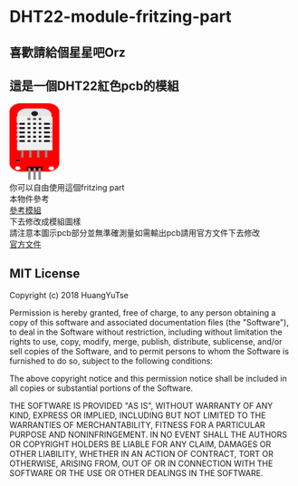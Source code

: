 # DHT22-module-fritzing-part
## 喜歡請給個星星吧Orz
## 這是一個DHT22紅色pcb的模組
![圖例](./DHT22.png)<br />
你可以自由使用這個fritzing part<br />
本物件參考<br />
[參考模組](https://github.com/adafruit/Fritzing-Library/blob/master/parts/DHT22%20Humidity%20and%20Temperature%20Sensor.fzpz)<br />
下去修改成模組圖樣<br />
請注意本圖示pcb部分並無準確測量如需輸出pcb請用官方文件下去修改<br />
[官方文件](https://www.mouser.com/ds/2/737/dht-932870.pdf) 
## MIT License

Copyright (c) 2018 HuangYuTse

Permission is hereby granted, free of charge, to any person obtaining a copy
of this software and associated documentation files (the "Software"), to deal
in the Software without restriction, including without limitation the rights
to use, copy, modify, merge, publish, distribute, sublicense, and/or sell
copies of the Software, and to permit persons to whom the Software is
furnished to do so, subject to the following conditions:

The above copyright notice and this permission notice shall be included in all
copies or substantial portions of the Software.

THE SOFTWARE IS PROVIDED "AS IS", WITHOUT WARRANTY OF ANY KIND, EXPRESS OR
IMPLIED, INCLUDING BUT NOT LIMITED TO THE WARRANTIES OF MERCHANTABILITY,
FITNESS FOR A PARTICULAR PURPOSE AND NONINFRINGEMENT. IN NO EVENT SHALL THE
AUTHORS OR COPYRIGHT HOLDERS BE LIABLE FOR ANY CLAIM, DAMAGES OR OTHER
LIABILITY, WHETHER IN AN ACTION OF CONTRACT, TORT OR OTHERWISE, ARISING FROM,
OUT OF OR IN CONNECTION WITH THE SOFTWARE OR THE USE OR OTHER DEALINGS IN THE
SOFTWARE.

